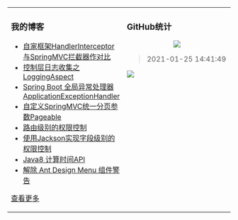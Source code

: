 <table align="center"><tr>
<td valign="top" width="50%">

### 我的博客
- [自家框架HandlerInterceptor与SpringMVC拦截器作对比](https://taketoday.cn/articles/1606746773560)
- [控制层日志收集之LoggingAspect](https://taketoday.cn/articles/1606742566410)
- [Spring Boot 全局异常处理器ApplicationExceptionHandler](https://taketoday.cn/articles/1606740754368)
- [自定义SpringMVC统一分页参数Pageable](https://taketoday.cn/articles/1606740481571)
- [路由级别的权限控制](https://taketoday.cn/articles/1606728769274)
- [使用Jackson实现字段级别的权限控制](https://taketoday.cn/articles/1606728218662)
- [Java8 计算时间API](https://taketoday.cn/articles/1598021857765)
- [解除 Ant Design Menu 组件警告](https://taketoday.cn/articles/1597844086567)

[查看更多](https://taketoday.cn)

</td>
<td valign="top" width="50%">

### GitHub统计
<p align="center">
  <img src="https://github-readme-stats.vercel.app/api?username=TAKETODAY"/>
</p>

> 2021-01-25 14:41:49
    
<a title="Hits" target="_blank" href="https://github.com/TAKETODAY/TAKETODAY">
    <img src="https://hits.b3log.org/TAKETODAY/TAKETODAY.svg">
</a>

</td>
</tr></table>
